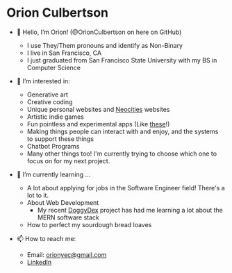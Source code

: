 # Orion Culbertson

- 👋 Hello, I’m Orion! (@OrionCulbertson on here on GitHub)
    - I use They/Them pronouns and identify as Non-Binary
    - I live in San Francisco, CA
    - I just graduated from San Francisco State University with my BS in Computer Science

- 👀 I’m interested in:
    - Generative art
    - Creative coding
    - Unique personal websites and [Neocities](https://neocities.org/) websites
    - Artistic indie games
    - Fun pointless and experimental apps (Like [these](http://www.nathalielawhead.com/candybox/make-tiny-weird-software-please-all-about-desktop-pets-old-computer-eras-and-virtual-toys)!)
    - Making things people can interact with and enjoy, and the systems to support these things
    - Chatbot Programs
    - Many other things too! I'm currently trying to choose which one to focus on for my next project.
    
- 🌱 I’m currently learning ...
    - A lot about applying for jobs in the Software Engineer field! There's a lot to it.
    - About Web Development
       - My recent [DoggyDex](https://github.com/OrionCulbertson/DoggyDex) project has had me learning a lot about the MERN software stack
    - How to perfect my sourdough bread loaves

- 📫 How to reach me:
    - Email: orionyec@gmail.com
    - [LinkedIn](https://www.linkedin.com/in/orion-culbertson-9b9ab0166/)
